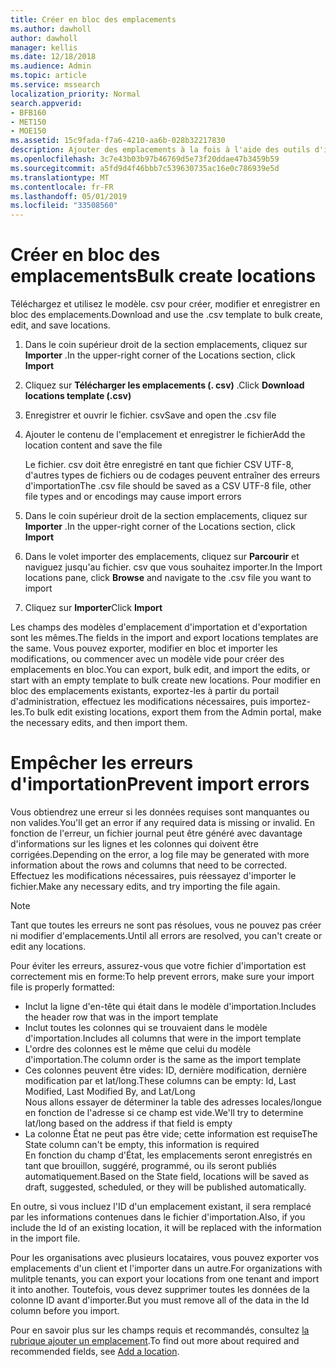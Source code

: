 ```yaml
---
title: Créer en bloc des emplacements
ms.author: dawholl
author: dawholl
manager: kellis
ms.date: 12/18/2018
ms.audience: Admin
ms.topic: article
ms.service: mssearch
localization_priority: Normal
search.appverid:
- BFB160
- MET150
- MOE150
ms.assetid: 15c9fada-f7a6-4210-aa6b-028b32217830
description: Ajouter des emplacements à la fois à l'aide des outils d'importation pour le portail d'administration de Microsoft Search
ms.openlocfilehash: 3c7e43b03b97b46769d5e73f20ddae47b3459b59
ms.sourcegitcommit: a5fd9d4f46bbb7c539630735ac16e0c786939e5d
ms.translationtype: MT
ms.contentlocale: fr-FR
ms.lasthandoff: 05/01/2019
ms.locfileid: "33508560"
---
```

# <a name="bulk-create-locations"></a><span data-ttu-id="b6abe-103">Créer en bloc des emplacements</span><span class="sxs-lookup"><span data-stu-id="b6abe-103">Bulk create locations</span></span>

<span data-ttu-id="b6abe-104">Téléchargez et utilisez le modèle. csv pour créer, modifier et enregistrer en bloc des emplacements.</span><span class="sxs-lookup"><span data-stu-id="b6abe-104">Download and use the .csv template to bulk create, edit, and save locations.</span></span> 
  
1. <span data-ttu-id="b6abe-105">Dans le coin supérieur droit de la section emplacements, cliquez sur **Importer** .</span><span class="sxs-lookup"><span data-stu-id="b6abe-105">In the upper-right corner of the Locations section, click **Import**</span></span>
    
2. <span data-ttu-id="b6abe-106">Cliquez sur **Télécharger les emplacements (. csv)** .</span><span class="sxs-lookup"><span data-stu-id="b6abe-106">Click **Download locations template (.csv)**</span></span>
    
3. <span data-ttu-id="b6abe-107">Enregistrer et ouvrir le fichier. csv</span><span class="sxs-lookup"><span data-stu-id="b6abe-107">Save and open the .csv file</span></span>
    
4. <span data-ttu-id="b6abe-108">Ajouter le contenu de l'emplacement et enregistrer le fichier</span><span class="sxs-lookup"><span data-stu-id="b6abe-108">Add the location content and save the file</span></span>

    <span data-ttu-id="b6abe-109">Le fichier. csv doit être enregistré en tant que fichier CSV UTF-8, d'autres types de fichiers ou de codages peuvent entraîner des erreurs d'importation</span><span class="sxs-lookup"><span data-stu-id="b6abe-109">The .csv file should be saved as a CSV UTF-8 file, other file types and or encodings may cause import errors</span></span>
    
5. <span data-ttu-id="b6abe-110">Dans le coin supérieur droit de la section emplacements, cliquez sur **Importer** .</span><span class="sxs-lookup"><span data-stu-id="b6abe-110">In the upper-right corner of the Locations section, click **Import**</span></span>
    
6. <span data-ttu-id="b6abe-111">Dans le volet importer des emplacements, cliquez sur **Parcourir** et naviguez jusqu'au fichier. csv que vous souhaitez importer.</span><span class="sxs-lookup"><span data-stu-id="b6abe-111">In the Import locations pane, click **Browse** and navigate to the .csv file you want to import</span></span> 
    
7. <span data-ttu-id="b6abe-112">Cliquez sur **Importer**</span><span class="sxs-lookup"><span data-stu-id="b6abe-112">Click **Import**</span></span>

<span data-ttu-id="b6abe-113">Les champs des modèles d'emplacement d'importation et d'exportation sont les mêmes.</span><span class="sxs-lookup"><span data-stu-id="b6abe-113">The fields in the import and export locations templates are the same.</span></span> <span data-ttu-id="b6abe-114">Vous pouvez exporter, modifier en bloc et importer les modifications, ou commencer avec un modèle vide pour créer des emplacements en bloc.</span><span class="sxs-lookup"><span data-stu-id="b6abe-114">You can export, bulk edit, and import the edits, or start with an empty template to bulk create new locations.</span></span> <span data-ttu-id="b6abe-115">Pour modifier en bloc des emplacements existants, exportez-les à partir du portail d'administration, effectuez les modifications nécessaires, puis importez-les.</span><span class="sxs-lookup"><span data-stu-id="b6abe-115">To bulk edit existing locations, export them from the Admin portal, make the necessary edits, and then import them.</span></span>

# <a name="prevent-import-errors"></a><span data-ttu-id="b6abe-116">Empêcher les erreurs d'importation</span><span class="sxs-lookup"><span data-stu-id="b6abe-116">Prevent import errors</span></span>  
<span data-ttu-id="b6abe-117">Vous obtiendrez une erreur si les données requises sont manquantes ou non valides.</span><span class="sxs-lookup"><span data-stu-id="b6abe-117">You'll get an error if any required data is missing or invalid.</span></span> <span data-ttu-id="b6abe-118">En fonction de l'erreur, un fichier journal peut être généré avec davantage d'informations sur les lignes et les colonnes qui doivent être corrigées.</span><span class="sxs-lookup"><span data-stu-id="b6abe-118">Depending on the error, a log file may be generated with more information about the rows and columns that need to be corrected.</span></span> <span data-ttu-id="b6abe-119">Effectuez les modifications nécessaires, puis réessayez d'importer le fichier.</span><span class="sxs-lookup"><span data-stu-id="b6abe-119">Make any necessary edits, and try importing the file again.</span></span>
  
> [!NOTE]
> <span data-ttu-id="b6abe-120">Tant que toutes les erreurs ne sont pas résolues, vous ne pouvez pas créer ni modifier d'emplacements.</span><span class="sxs-lookup"><span data-stu-id="b6abe-120">Until all errors are resolved, you can't create or edit any locations.</span></span> 

<span data-ttu-id="b6abe-121">Pour éviter les erreurs, assurez-vous que votre fichier d'importation est correctement mis en forme:</span><span class="sxs-lookup"><span data-stu-id="b6abe-121">To help prevent errors, make sure your import file is properly formatted:</span></span>
- <span data-ttu-id="b6abe-122">Inclut la ligne d'en-tête qui était dans le modèle d'importation.</span><span class="sxs-lookup"><span data-stu-id="b6abe-122">Includes the header row that was in the import template</span></span>
- <span data-ttu-id="b6abe-123">Inclut toutes les colonnes qui se trouvaient dans le modèle d'importation.</span><span class="sxs-lookup"><span data-stu-id="b6abe-123">Includes all columns that were in the import template</span></span>
- <span data-ttu-id="b6abe-124">L'ordre des colonnes est le même que celui du modèle d'importation.</span><span class="sxs-lookup"><span data-stu-id="b6abe-124">The column order is the same as the import template</span></span>
- <span data-ttu-id="b6abe-125">Ces colonnes peuvent être vides: ID, dernière modification, dernière modification par et lat/long.</span><span class="sxs-lookup"><span data-stu-id="b6abe-125">These columns can be empty: Id, Last Modified, Last Modified By, and Lat/Long</span></span>  
<span data-ttu-id="b6abe-126">Nous allons essayer de déterminer la table des adresses locales/longue en fonction de l'adresse si ce champ est vide.</span><span class="sxs-lookup"><span data-stu-id="b6abe-126">We'll try to determine lat/long based on the address if that field is empty</span></span>
- <span data-ttu-id="b6abe-127">La colonne État ne peut pas être vide; cette information est requise</span><span class="sxs-lookup"><span data-stu-id="b6abe-127">The State column can't be empty, this information is required</span></span>  
<span data-ttu-id="b6abe-128">En fonction du champ d'État, les emplacements seront enregistrés en tant que brouillon, suggéré, programmé, ou ils seront publiés automatiquement.</span><span class="sxs-lookup"><span data-stu-id="b6abe-128">Based on the State field, locations will be saved as draft, suggested, scheduled, or they will be published automatically.</span></span>

<span data-ttu-id="b6abe-129">En outre, si vous incluez l'ID d'un emplacement existant, il sera remplacé par les informations contenues dans le fichier d'importation.</span><span class="sxs-lookup"><span data-stu-id="b6abe-129">Also, if you include the Id of an existing location, it will be replaced with the information in the import file.</span></span>

<span data-ttu-id="b6abe-130">Pour les organisations avec plusieurs locataires, vous pouvez exporter vos emplacements d'un client et l'importer dans un autre.</span><span class="sxs-lookup"><span data-stu-id="b6abe-130">For organizations with mulitple tenants, you can export your locations from one tenant and import it into another.</span></span> <span data-ttu-id="b6abe-131">Toutefois, vous devez supprimer toutes les données de la colonne ID avant d'importer.</span><span class="sxs-lookup"><span data-stu-id="b6abe-131">But you must remove all of the data in the Id column before you import.</span></span>
  
<span data-ttu-id="b6abe-132">Pour en savoir plus sur les champs requis et recommandés, consultez [la rubrique ajouter un emplacement](add-a-location.md).</span><span class="sxs-lookup"><span data-stu-id="b6abe-132">To find out more about required and recommended fields, see [Add a location](add-a-location.md).</span></span>

  

